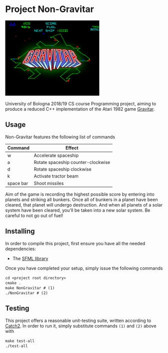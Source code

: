 # Project Non-Gravitar
!["Gravitar cover"](./gravitar.jpg "Gravitar cover")

University of Bologna 2018/19 CS course Programming project, aiming to
produce a reduced C++ implementation of the Atari 1982 game
[Gravitar](https://en.wikipedia.org/wiki/Gravitar).


## Usage
Non-Gravitar features the following list of commands

<table>
	<thead>
		<tr>
			<th>Command</th>
			<th>Effect</th>
		</tr>
	</thead>
	<tbody>
		<tr><td>w</td><td>Accelerate spaceship</td></tr>
		<tr><td>a</td><td>Rotate spaceship counter-clockwise</td></tr>
		<tr><td>d</td><td>Rotate spaceship clockwise</td></tr>
		<tr><td>k</td><td>Activate tractor beam</td></tr>
		<tr><td>space bar</td><td>Shoot missiles</td></tr>
	</tbody>
<table>

Aim of the game is recording the highest possible score by entering into
planets and striking all bunkers. Once all of bunkers in a planet have been
cleared, that planet will undergo destruction. And when all planets of a solar
system have been cleared, you'll be taken into a new solar system. Be careful
to not go out of fuel!

## Installing
In order to compile this project, first ensure you have all the needed
dependencies:

* The [SFML library](https://www.sfml-dev.org/)

Once you have completed your setup, simply issue the following commands

```
cd <project root directory>
cmake .
make NonGravitar # (1)
./NonGravitar # (2)
```

## Testing
This project offers a reasonable unit-testing suite, written according to
[Catch2](https://github.com/catchorg/Catch2). In order to run it, simply
substitute commands `(1)` and `(2)` above with

```
make test-all
./test-all
```
